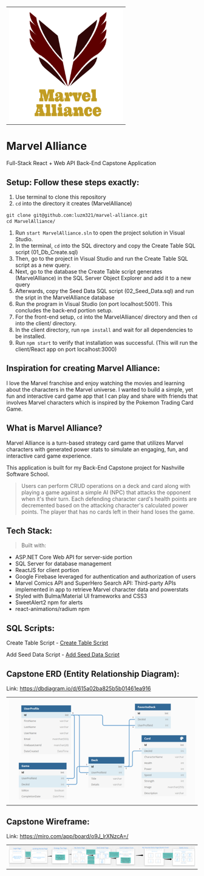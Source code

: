 <table align="center"><tr><td>
      <img src="https://github.com/luzm321/marvel-alliance/blob/main/MarvelAlliance/client/src/images/MarvelAllianceLogo.PNG" width="300px" height="300px" alt="Marvel Alliance" />
</td></tr></table>


# Marvel Alliance 
Full-Stack React + Web API Back-End Capstone Application


## Setup: Follow these steps exactly:

1. Use terminal to clone this repository
1. `cd` into the directory it creates (MarvelAlliance)
```
git clone git@github.com:luzm321/marvel-alliance.git
cd MarvelAlliance/
```
1. Run `start MarvelAlliance.sln` to open the project solution in Visual Studio.
1. In the terminal, `cd` into the SQL directory and copy the Create Table SQL script (01_Db_Create.sql)
1. Then, go to the project in Visual Studio and run the Create Table SQL script as a new query.
1. Next, go to the database the Create Table script generates (MarvelAlliance) in the SQL Server Object Explorer and add it to a new query
1. Afterwards, copy the Seed Data SQL script (02_Seed_Data.sql) and run the sript in the MarvelAlliance database
1. Run the program in Visual Studio (on port localhost:5001). This concludes the back-end portion setup.
1. For the front-end setup, `cd` into the MarvelAlliance/ directory and then `cd` into the client/ directory.
1. In the client directory, run `npm install` and wait for all dependencies to be installed.
1. Run `npm start` to verify that installation was successful. (This will run the client/React app on port localhost:3000)


## Inspiration for creating Marvel Alliance:

I love the Marvel franchise and enjoy watching the movies and learning about the characters in the Marvel universe. I wanted to build a simple, yet fun and interactive card game app that I can play and share with friends that involves Marvel characters which is inspired by the Pokemon Trading Card Game.

## What is Marvel Alliance?

Marvel Alliance is a turn-based strategy card game that utilizes Marvel characters with generated power stats to simulate an engaging, fun, and interactive card game experience.

This application is built for my Back-End Capstone project for Nashville Software School.

> Users can perform CRUD operations on a deck and card along with playing a game against a simple AI (NPC) that attacks the opponent when it's their turn. Each defending character card's health points are decremented based on the attacking character's calculated power points. The player that has no cards left in their hand loses the game. 

## Tech Stack:

> Built with:

- ASP.NET Core Web API for server-side portion
- SQL Server for database management
- ReactJS for client portion
- Google Firebase leveraged for authentication and authorization of users
- Marvel Comics API and SuperHero Search API: Third-party APIs implemented in app to retrieve Marvel character data and powerstats
- Styled with Bulma/Material UI frameworks and CSS3
- SweetAlert2 npm for alerts
- react-animations/radium npm

## SQL Scripts:
Create Table Script - [Create Table Script](https://github.com/luzm321/marvel-alliance/blob/main/SQL/01_Db_Create.sql)

Add Seed Data Script - [Add Seed Data Script](https://github.com/luzm321/marvel-alliance/blob/main/SQL/02_Seed_Data.sql)

## Capstone ERD (Entity Relationship Diagram):

Link: https://dbdiagram.io/d/615a02ba825b5b01461ea916

<table align="center"><tr><td>
      <img src="https://github.com/luzm321/marvel-alliance/blob/main/MarvelAlliance/client/src/images/MarvelAllianceERD.PNG" alt="ERD" />
</td></tr></table>

## Capstone Wireframe:

Link: https://miro.com/app/board/o9J_lrXNzcA=/

<table align="center"><tr><td>
      <img src="https://github.com/luzm321/marvel-alliance/blob/main/MarvelAlliance/client/src/images/MarvelAllianceWireframe.PNG" alt="Wireframe" />
</td></tr></table>

